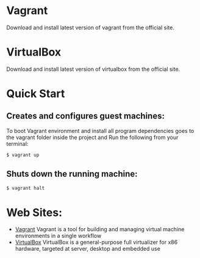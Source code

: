 # Vagrant
Download and install latest version of vagrant from the official site.

# VirtualBox
Download and install latest version of virtualbox from the official site.


# Quick Start

##  Creates and configures guest machines:
To boot Vagrant environment and install all program dependencies goes to the vagrant folder inside the project and Run the following from your terminal:
```sh
$ vagrant up
```

## Shuts down the running machine:
```sh
$ vagrant halt
```

# Web Sites:
* [Vagrant] Vagrant is a tool for building and managing virtual machine environments in a single workflow
* [VirtualBox] VirtualBox is a general-purpose full virtualizer for x86 hardware, targeted at server, desktop and embedded use


[//]: # (These are reference links used in the body of this note and get stripped out when the markdown processor does its job. There is no need to format nicely because it shouldn't be seen.)


   [Vagrant]: <https://www.vagrantup.com/>
   [VirtualBox]: <https://www.virtualbox.org/>